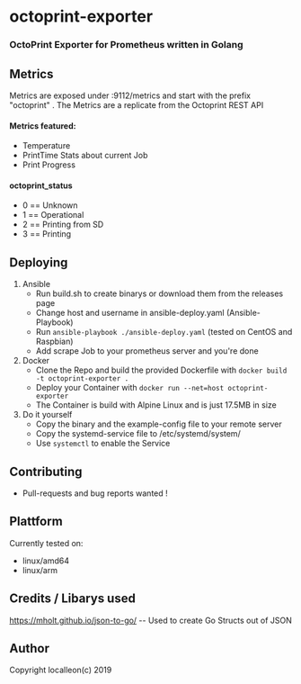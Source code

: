# octoprint-exporter
### OctoPrint Exporter for Prometheus written in Golang

## Metrics
Metrics are exposed under :9112/metrics and start with the prefix "octoprint" . The Metrics are a replicate from the Octoprint REST API

#### Metrics featured: 
- Temperature 
- PrintTime Stats about current Job 
- Print Progress

#### octoprint_status
- 0 == Unknown
- 1 == Operational
- 2 == Printing from SD
- 3 == Printing

## Deploying 
1. Ansible 
    - Run build.sh to create binarys or download them from the releases page
    - Change host and username in ansible-deploy.yaml (Ansible-Playbook)
    - Run ``` ansible-playbook ./ansible-deploy.yaml ```  (tested on CentOS and Raspbian)
    - Add scrape Job to your prometheus server and you're done
2. Docker
    - Clone the Repo and build the provided Dockerfile with ```docker build -t octoprint-exporter .```
    - Deploy your Container with ```docker run --net=host octoprint-exporter```
    - The Container is build with Alpine Linux and is just 17.5MB in size 
3. Do it yourself
    - Copy the binary and the example-config file to your remote server
    - Copy the systemd-service file to /etc/systemd/system/
    - Use ```systemctl``` to enable the Service

## Contributing 
- Pull-requests and bug reports wanted !

## Plattform 
Currently tested on:
- linux/amd64
- linux/arm

## Credits / Libarys used
https://mholt.github.io/json-to-go/     -- Used to create Go Structs out of JSON

## Author 
Copyright localleon(c) 2019